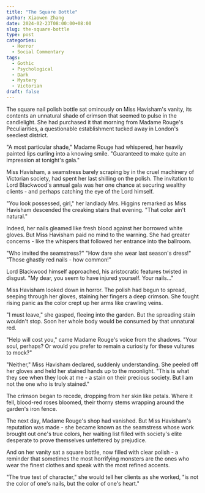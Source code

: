 ```yaml
---
title: "The Square Bottle"
author: Xiaowen Zhang
date: 2024-02-23T08:00:00+08:00
slug: the-square-bottle
type: post
categories:
  - Horror
  - Social Commentary
tags:
  - Gothic
  - Psychological
  - Dark
  - Mystery
  - Victorian
draft: false
---
```


The square nail polish bottle sat ominously on Miss Havisham's vanity, its contents an unnatural shade of crimson that seemed to pulse in the candlelight. She had purchased it that morning from Madame Rouge's Peculiarities, a questionable establishment tucked away in London's seediest district.

"A most particular shade," Madame Rouge had whispered, her heavily painted lips curling into a knowing smile. "Guaranteed to make quite an impression at tonight's gala."

Miss Havisham, a seamstress barely scraping by in the cruel machinery of Victorian society, had spent her last shilling on the polish. The invitation to Lord Blackwood's annual gala was her one chance at securing wealthy clients - and perhaps catching the eye of the Lord himself.

"You look possessed, girl," her landlady Mrs. Higgins remarked as Miss Havisham descended the creaking stairs that evening. "That color ain't natural."

Indeed, her nails gleamed like fresh blood against her borrowed white gloves. But Miss Havisham paid no mind to the warning. She had greater concerns - like the whispers that followed her entrance into the ballroom.

"Who invited the seamstress?"
"How dare she wear last season's dress!"
"Those ghastly red nails - how common!"

Lord Blackwood himself approached, his aristocratic features twisted in disgust. "My dear, you seem to have injured yourself. Your nails..."

Miss Havisham looked down in horror. The polish had begun to spread, seeping through her gloves, staining her fingers a deep crimson. She fought rising panic as the color crept up her arms like crawling veins.

"I must leave," she gasped, fleeing into the garden. But the spreading stain wouldn't stop. Soon her whole body would be consumed by that unnatural red.

"Help will cost you," came Madame Rouge's voice from the shadows. "Your soul, perhaps? Or would you prefer to remain a curiosity for these vultures to mock?"

"Neither," Miss Havisham declared, suddenly understanding. She peeled off her gloves and held her stained hands up to the moonlight. "This is what they see when they look at me - a stain on their precious society. But I am not the one who is truly stained."

The crimson began to recede, dropping from her skin like petals. Where it fell, blood-red roses bloomed, their thorny stems wrapping around the garden's iron fence.

The next day, Madame Rouge's shop had vanished. But Miss Havisham's reputation was made - she became known as the seamstress whose work brought out one's true colors, her waiting list filled with society's elite desperate to prove themselves unfettered by prejudice.

And on her vanity sat a square bottle, now filled with clear polish - a reminder that sometimes the most horrifying monsters are the ones who wear the finest clothes and speak with the most refined accents.

"The true test of character," she would tell her clients as she worked, "is not the color of one's nails, but the color of one's heart."